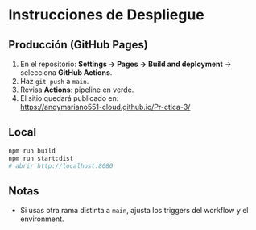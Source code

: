 # Instrucciones de Despliegue

## Producción (GitHub Pages)
1. En el repositorio: **Settings → Pages → Build and deployment** → selecciona **GitHub Actions**.
2. Haz `git push` a `main`.
3. Revisa **Actions**: pipeline en verde.
4. El sitio quedará publicado en:  
   https://andymariano551-cloud.github.io/Pr-ctica-3/

## Local
```bash
npm run build
npm run start:dist
# abrir http://localhost:8080
```

## Notas
- Si usas otra rama distinta a `main`, ajusta los triggers del workflow y el environment.
